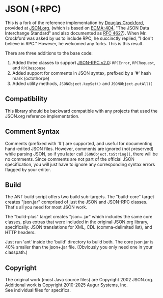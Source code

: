 # JSON (+RPC)
This is a fork of the reference implementation by [Douglas Crockford](https://en.wikipedia.org/wiki/Douglas_Crockford), provided at [JSON.org](http://JSON.org), (which is based on [ECMA-404](http://www.ecma-international.org/publications/files/ECMA-ST/ECMA-404.pdf), "The JSON Data Interchange Standard" and also documented as [RFC 4627](https://www.ietf.org/rfc/rfc4627.txt)).  When Mr. Crockford was asked by us to include RPC, he succinctly replied, "I don't believe in RPC."  However, he welcomed any forks.  This is this result.  

There are three additions to the base code:

1. Added three classes to support [JSON-RPC v2.0](http://www.jsonrpc.org): <code>RPCError</code>, <code>RPCRequest</code>, and <code>RPCResponse</code></li>
2. Added support for comments in JSON syntax, prefixed by a '#' hash mark (octothorpe)</li>
3. Added utility methods, <code>JSONObject.keySet()</code> and <code>JSONObject.putAll()</code></li>

## Compatibility
This library should be backward compatible with any projects that used the JSON.org reference implementation.</p>

## Comment Syntax
Comments (prefixed with '#') are supported, and useful for documenting hand-edited JSON files.  However, comments are ignored (not preserved) while parsing JSON, so if you later call <code>JSONObject.toString()</code>, there will be no comments.  Since comments are not part of the official JSON specification, you will just have to ignore any corresponding syntax errors flagged by your editor.

## Build
The ANT build script offers two build sub-targets.  The "build-core" target creates "json.jar" comprised of just the JSON and JSON-RPC classes.  That's all you need for most JSON work. 

The "build-plus" target creates "json+.jar" which includes the same core classes, plus extras that were included in the original JSON.org library, specifically:  JSON translations for XML, CDL (comma-delimited list), and HTTP headers.  

Just run 'ant' inside the 'build' directory to build both.  The core json.jar is 40% smaller than the json+.jar file.  (Obviously you only need one in your classpath.)

## Copyright
The original work (most Java source files) are Copyright 2002 JSON.org.  
Additional work is Copyright 2010-2025 Augur Systems, Inc.  
See individual files for specifics.
